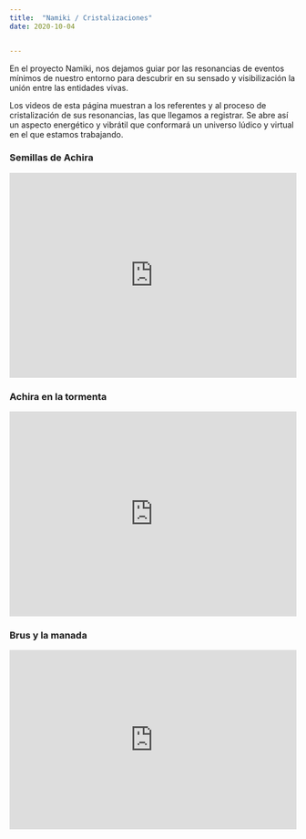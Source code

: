 ```yaml
---
title:  "Namiki / Cristalizaciones"
date: 2020-10-04


---
```


En el proyecto Namiki, nos dejamos guiar por las resonancias de eventos mínimos de nuestro entorno para descubrir en su sensado y visibilización la unión entre las entidades vivas.

Los videos de esta página muestran a los referentes y al proceso de cristalización de sus resonancias, las que llegamos a registrar. Se abre así un aspecto energético y vibrátil que conformará un universo lúdico y virtual en el que estamos trabajando.

### Semillas de Achira
<iframe src="https://player.vimeo.com/video/464787750" width="100%" height="360" frameborder="0" allow="autoplay; fullscreen" allowfullscreen></iframe>

### Achira en la tormenta
<iframe src="https://player.vimeo.com/video/464802198" width="100%" height="360" frameborder="0" allow="autoplay; fullscreen" allowfullscreen></iframe>

### Brus y la manada
<iframe width="100%" height="315" src="https://www.youtube.com/embed/EovtwRubOX4" frameborder="0" allow="autoplay; fullscreen" allowfullscreen></iframe>
